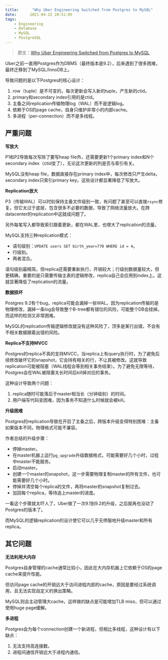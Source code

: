 ```yaml
---
title:      "Why Uber Engineering Switched from Postgres to MySQL"
date:      2021-04-22 20:51:05
tags:
    - Engineering
    - Database
    - MySQL
    - PostgreSQL
---
```


> 原文：[Why Uber Engineering Switched from Postgres to MySQL](https://eng.uber.com/postgres-to-mysql-migration/)

Uber之前一直用Postgres作为DBMS（最终版本是9.2），后来遇到了很多困难，最终迁移到了MySQL/InnoDB上。

<!--more-->

导致问题的是以下Postgres的核心设计：
1. row（tuple）是不可变的，每次更新会写入新的tuple，产生新的ctid。
1. primary和secondary index引用的是ctid。
1. 主备之间replication传输物理log（WAL）而不是逻辑log。
1. 依赖于OS的page cache，自身只维护非常小的内部cache。
1. 多进程（per-connection）而不是多线程。

## 严重问题

**写放大**

P1和P2导致每次写除了要写heap file外，还需要更新1个primary index和N个secondary index（ctid变了），无论这次更新的列是否与索引有关。

MySQL没有heap file，数据直接存在primary index中，每次修改只产生delta，secondary index只索引primary key。这些设计都显著降低了写放大。

**Replication放大**

P3（传输WAL）可以时刻保持主备文件级别一致，有问题了甚至可以直接`rsync`修复。但它太过于底层，包含很多不必要的数据，导致了网络流量放大。在跨datacenter的replication中这就成问题了。

另外每笔写入都导致索引跟着更新，都在WAL里，也增大了replication的流量。

MySQL支持三种replication模式：
- 语句级别：`UPDATE users SET birth_year=770 WHERE id = 4`。
- 行级别。
- 两者混合。

语句级别最精简，但replica还需要重新执行，开销较大；行级别数据量较大，但更精确，重要的是只需要传输主表的逻辑修改，replica自己会应用到index上。这就显著降低了replication的流量。

**数据损坏**

Postgres 9.2有个bug，replica可能会漏掉一些WAL。因为replication传输的是物理修改，漏掉一条log会导致整个B-tree都有错位的风险，可能整个DB会挂掉。而这样的检测又非常困难。

MySQL的replication传输逻辑修改就没有这种风险了，顶多是某行出错，不会有不相关数据跟着出错的风险。

**Replica不支持MVCC**

Postgres的replica不真的支持MVCC，当replica上有query执行时，为了避免后续修改破坏它的snapshot，它会持有相关的行，不让其被修改。这就导致replication可能被阻塞（WAL线程会等到相关事务结束）。为了避免无限等待，Postgres会在WAL被阻塞太长时间后kill掉对应的事务。

这种设计导致两个问题：
1. replica随时可能落后于master相当长（分钟级别）的时间。
1. 用户端写代码变困难，因为事务不知道什么时候就会被kill。

**升级困难**

Postgres的replication导致在开启了主备之后，跨版本升级变得特别困难：主备如果版本不同，物理格式可能不兼容。

作者总结的升级步骤：
- 停掉master。
- 在master机器上运行`pg_upgrade`升级数据格式，可能需要好几个小时，过程中master不能服务。
- 启动master。
- 创建一个master的snapshot，这一步需要物理复制master的所有文件，也可能需要好几个小时。
- 停掉并清空每个replica的文件，再将master的snapshot复制过去。
- 加回每个replica，等待追上master的进度。

一看这个步骤就太吓人了，Uber做了一次9.1到9.2的升级，之后就再也没动了Postgres的版本了。

而MySQL的逻辑replication的设计使它可以几乎无停服地升级master和所有replica。

## 其它问题

**无法利用大内存**

Postgres自身管理的cache通常比较小，因此在大内存机器上它依赖于OS的page cache来提升性能。

但访问page cache的开销远大于访问进程内部的cache，原因是要经过系统调用，且无法实现自定义的换出策略。

MySQL则会主动管理大cache，这样做的缺点是可能增加TLB miss，但可以通过使用huge page缓解。

**多进程**

Postgres会为每个connection创建一个新进程，但相比多线程，这种设计有以下缺点：
1. 无法支持高连接数。
1. 进程间通信开销远大于进程内通信。